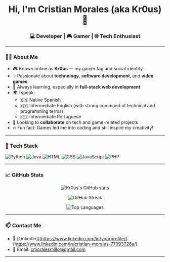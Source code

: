 <!-- Banner opcional -->
<h1 align="center">Hi, I'm Cristian Morales (aka Kr0us) 👋</h1>
<h3 align="center">💻 Developer | 🎮 Gamer | 🌐 Tech Enthusiast</h3>

---

### 👨‍💻 About Me

- 🎮 Known online as **Kr0us** — my gamer tag and social identity
- 💡 Passionate about **technology**, **software development**, and **video games**
- 🧠 Always learning, especially in **full-stack web development**
- 🌍 I speak:
  - 🇪🇸 Native Spanish
  - 🇬🇧 Intermediate English (with strong command of technical and programming terms)
  - 🇵🇹 Intermediate Portuguese
- 🤝 Looking to **collaborate** on tech and game-related projects
- 🔥 Fun fact: Games led me into coding and still inspire my creativity!

---

### 🚀 Tech Stack

![Python](https://img.shields.io/badge/Python-3776AB?style=for-the-badge&logo=python&logoColor=white)
![Java](https://img.shields.io/badge/Java-ED8B00?style=for-the-badge&logo=java&logoColor=white)
![HTML](https://img.shields.io/badge/HTML5-E34F26?style=for-the-badge&logo=html5&logoColor=white)
![CSS](https://img.shields.io/badge/CSS3-1572B6?style=for-the-badge&logo=css3&logoColor=white)
![JavaScript](https://img.shields.io/badge/JavaScript-F7DF1E?style=for-the-badge&logo=javascript&logoColor=black)
![PHP](https://img.shields.io/badge/PHP-777BB4?style=for-the-badge&logo=php&logoColor=white)

---

### 📈 GitHub Stats

<p align="center">
  <img src="https://github-readme-stats.vercel.app/api?username=kr0us&show_icons=true&theme=radical" alt="Kr0us's GitHub stats" />
</p>

<p align="center">
  <img src="https://github-readme-streak-stats.herokuapp.com/?user=kr0us&theme=radical" alt="GitHub Streak" />
</p>

<p align="center">
  <img src="https://github-readme-stats.vercel.app/api/top-langs/?username=kr0us&layout=compact&theme=radical" alt="Top Languages" />
</p>

---

### 📫 Contact Me

- 💼 [LinkedIn]([https://www.linkedin.com/in/yourprofile/](https://www.linkedin.com/in/cristian-morales-77393726a/)
- 📧 Email: cmoralesmillo@gmail.com

---

<!--
Kr0us/Kr0us is a ✨ special ✨ repository because its `README.md` appears on your GitHub profile.
-->
